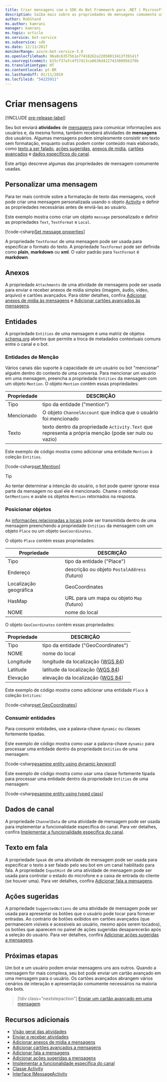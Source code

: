 ```yaml
---
title: Criar mensagens com o SDK do Bot Framework para .NET | Microsoft Docs
description: Saiba mais sobre as propriedades de mensagens comumente usadas no SDK do Bot Framework para .NET.
author: RobStand
ms.author: kamrani
manager: kamrani
ms.topic: article
ms.service: bot-service
ms.subservice: sdk
ms.date: 12/13/2017
monikerRange: azure-bot-service-3.0
ms.openlocfilehash: 96a0c63575b1e77418262a22050013413f39141f
ms.sourcegitcommit: b15cf37afc4f57d13ca6636d4227433809562f8b
ms.translationtype: HT
ms.contentlocale: pt-BR
ms.lasthandoff: 01/11/2019
ms.locfileid: "54225911"
---
```

# <a name="create-messages"></a>Criar mensagens

[!INCLUDE [pre-release-label](../includes/pre-release-label-v3.md)]

Seu bot enviará **atividades** de [mensagens](bot-builder-dotnet-activities.md) para comunicar informações aos usuários e, da mesma forma, também receberá atividades de **mensagens** dos usuários. Algumas mensagens podem simplesmente consistir em texto sem formatação, enquanto outras podem conter conteúdo mais elaborado, como [texto a ser falado](bot-builder-dotnet-text-to-speech.md), [ações sugeridas](bot-builder-dotnet-add-suggested-actions.md), [anexos de mídia](bot-builder-dotnet-add-media-attachments.md), [cartões avançados](bot-builder-dotnet-add-rich-card-attachments.md) e [dados específicos do canal](bot-builder-dotnet-channeldata.md). 

Este artigo descreve algumas das propriedades de mensagem comumente usadas.

## <a name="customizing-a-message"></a>Personalizar uma mensagem

Para ter mais controle sobre a formatação de texto das mensagens, você pode criar uma mensagem personalizada usando o objeto [Activity](https://docs.botframework.com/en-us/csharp/builder/sdkreference/dc/d2f/class_microsoft_1_1_bot_1_1_connector_1_1_activity.html) e definir as propriedades necessárias antes de enviá-las ao usuário.

Este exemplo mostra como criar um objeto `message` personalizado e definir as propriedades `Text`, `TextFormat` e `Local`.

[!code-csharp[Set message properties](../includes/code/dotnet-create-messages.cs#setBasicProperties)]

A propriedade `TextFormat` de uma mensagem pode ser usada para especificar o formato do texto. A propriedade `TextFormat` pode ser definida como **plain**, **markdown** ou **xml**. O valor padrão para `TextFormat` é **markdown**. 

## <a name="attachments"></a>Anexos

A propriedade `Attachments` de uma atividade de mensagens pode ser usada para enviar e receber anexos de mídia simples (imagem, áudio, vídeo, arquivo) e cartões avançados. Para obter detalhes, confira [Adicionar anexos de mídia às mensagens](bot-builder-dotnet-add-media-attachments.md) e [Adicionar cartões avançados às mensagens](bot-builder-dotnet-add-rich-card-attachments.md).

## <a name="entities"></a>Entidades

A propriedade `Entities` de uma mensagem é uma matriz de objetos <a href="http://schema.org/" target="_blank">schema.org</a> abertos que permite a troca de metadados contextuais comuns entre o canal e o bot.

### <a name="mention-entities"></a>Entidades de Menção

Vários canais dão suporte à capacidade de um usuário ou bot "mencionar" alguém dentro do contexto de uma conversa. Para mencionar um usuário em uma mensagem, preencha a propriedade `Entities` da mensagem com um objeto `Mention`. O objeto `Mention` contém essas propriedades: 

| Propriedade | DESCRIÇÃO | 
|----|----|
| Tipo | tipo da entidade ("mention") | 
| Mencionado | O objeto `ChannelAccount` que indica que o usuário foi mencionado | 
| Texto | texto dentro da propriedade `Activity.Text` que representa a própria menção (pode ser nulo ou vazio) |

Este exemplo de código mostra como adicionar uma entidade `Mention` à coleção `Entities`.

[!code-csharp[set Mention](../includes/code/dotnet-create-messages.cs#setMention)]

> [!TIP]
> Ao tentar determinar a intenção do usuário, o bot pode querer ignorar essa parte da mensagem no qual ele é mencionado. Chame o método `GetMentions` e avalie os objetos `Mention` retornados na resposta.

### <a name="place-objects"></a>Posicionar objetos

As <a href="https://schema.org/Place" target="_blank">informações relacionadas a locais</a> pode ser transmitida dentro de uma mensagem preenchendo a propriedade `Entities` da mensagem com um objeto `Place` ou um objeto `GeoCoordinates`. 

O objeto `Place` contém essas propriedades:

| Propriedade | DESCRIÇÃO | 
|----|----|
| Tipo | tipo da entidade ("Place") |
| Endereço | descrição ou objeto `PostalAddress` (futuro) | 
| Localização geográfica | GeoCoordinates | 
| HasMap | URL para um mapa ou objeto `Map` (futuro) |
| NOME | nome do local |

O objeto `GeoCoordinates` contém essas propriedades:

| Propriedade | DESCRIÇÃO | 
|----|----|
| Tipo | tipo da entidade ("GeoCoordinates") |
| NOME | nome do local |
| Longitude | longitude da localização (<a href="https://en.wikipedia.org/wiki/World_Geodetic_System" target="_blank">WGS 84</a>) | 
| Latitude | latitude da localização (<a href="https://en.wikipedia.org/wiki/World_Geodetic_System" target="_blank">WGS 84</a>) | 
| Elevação | elevação da localização (<a href="https://en.wikipedia.org/wiki/World_Geodetic_System" target="_blank">WGS 84</a>) | 

Este exemplo de código mostra como adicionar uma entidade `Place` à coleção `Entities`:

[!code-csharp[set GeoCoordinates](../includes/code/dotnet-create-messages.cs#setGeoCoord)]

### <a name="consume-entities"></a>Consumir entidades

Para consumir entidades, use a palavra-chave `dynamic` ou classes fortemente tipadas.

Este exemplo de código mostra como usar a palavra-chave `dynamic` para processar uma entidade dentro da propriedade `Entities` de uma mensagem:

[!code-csharp[examine entity using dynamic keyword](../includes/code/dotnet-create-messages.cs#examineEntity1)]

Este exemplo de código mostra como usar uma classe fortemente tipada para processar uma entidade dentro da propriedade `Entities` de uma mensagem:

[!code-csharp[examine entity using typed class](../includes/code/dotnet-create-messages.cs#examineEntity2)]

## <a name="channel-data"></a>Dados de canal

A propriedade `ChannelData` de uma atividade de mensagem pode ser usada para implementar a funcionalidade específica do canal. Para ver detalhes, confira [Implementar a funcionalidade específica do canal](bot-builder-dotnet-channeldata.md).

## <a name="text-to-speech"></a>Texto em fala

A propriedade `Speak` de uma atividade de mensagem pode ser usada para especificar o texto a ser falado pelo seu bot em um canal habilitado para fala. A propriedade `InputHint` de uma atividade de mensagem pode ser usada para controlar o estado do microfone e a caixa de entrada do cliente (se houver uma). Para ver detalhes, confira [Adicionar fala a mensagens](bot-builder-dotnet-text-to-speech.md).

## <a name="suggested-actions"></a>Ações sugeridas

A propriedade `SuggestedActions` de uma atividade de mensagem pode ser usada para apresentar os botões que o usuário pode tocar para fornecer entradas. Ao contrário de botões exibidos em cartões avançados (que permanecem visíveis e acessíveis ao usuário, mesmo após serem tocados), os botões que aparecem no painel de ações sugeridas desaparecerão após a seleção do usuário. Para ver detalhes, confira [Adicionar ações sugeridas a mensagens](bot-builder-dotnet-add-suggested-actions.md).

## <a name="next-steps"></a>Próximas etapas

Um bot e um usuário podem enviar mensagens uns aos outros. Quando a mensagem for mais complexa, seu bot pode enviar um cartão avançado em uma mensagem para o usuário. Os cartões avançados abrangem vários cenários de interação e apresentação comumente necessários na maioria dos bots.

> [!div class="nextstepaction"]
> [Enviar um cartão avançado em uma mensagem](bot-builder-dotnet-add-rich-card-attachments.md)

## <a name="additional-resources"></a>Recursos adicionais

- [Visão geral das atividades](bot-builder-dotnet-activities.md)
- [Enviar e receber atividades](bot-builder-dotnet-connector.md)
- [Adicionar anexos de mídia a mensagens](bot-builder-dotnet-add-media-attachments.md)
- [Adicionar cartões avançados a mensagens](bot-builder-dotnet-add-rich-card-attachments.md)
- [Adicionar fala a mensagens](bot-builder-dotnet-text-to-speech.md)
- [Adicionar ações sugeridas a mensagens](bot-builder-dotnet-add-suggested-actions.md)
- [Implementar a funcionalidade específica do canal](bot-builder-dotnet-channeldata.md)
- <a href="https://docs.botframework.com/en-us/csharp/builder/sdkreference/dc/d2f/class_microsoft_1_1_bot_1_1_connector_1_1_activity.html" target="_blank">Classe Activity</a>
- <a href="/dotnet/api/microsoft.bot.connector.imessageactivity" target="_blank">Interface IMessageActivity</a>


